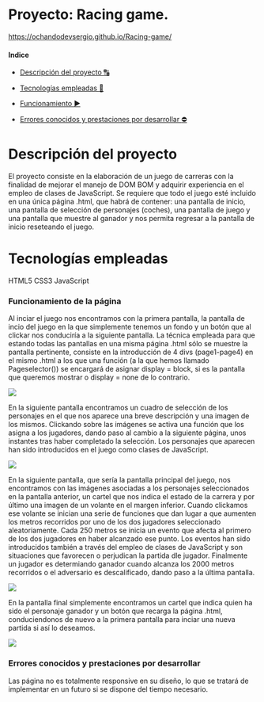 


# Proyecto: Racing game.

https://ochandodevsergio.github.io/Racing-game/

#### Indice 

- [Descripción del proyecto :capital_abcd:](#descripción-del-proyecto)

- [Tecnologías empleadas :hammer:](#tecnologías-empleadas) 

- [Funcionamiento :arrow_forward:](#funcionamiento-de-la-página) 


- [Errores conocidos y prestaciones por desarrollar :no_entry:](#errores-conocidos-y-prestaciones-por-desarrollar)  

#


# Descripción del proyecto

El proyecto consiste en la elaboración de un juego de carreras con la finalidad de mejorar el manejo de DOM BOM y adquirir experiencia en el empleo de clases de JavaScript. Se requiere que todo el juego esté incluido en una única página .html, que habrá de contener: una pantalla de inicio, una pantalla de selección de personajes (coches), una pantalla de juego y una pantalla que muestre al ganador y nos permita regresar a la pantalla de inicio reseteando el juego.

# Tecnologías empleadas

HTML5
CSS3
JavaScript

### Funcionamiento de la página

  Al inciar el juego nos encontramos con la primera pantalla, la pantalla de incio del juego en la que simplemente tenemos un fondo y un botón que al clickar nos conduciría a la siguiente pantalla. 
  La técnica empleada para que estando todas las pantallas en una misma página .html sólo se muestre la pantalla pertinente, consiste en la introducción de 4 divs (page1-page4) en el mismo .html a los que una función (a la que hemos llamado Pageselector()) se encargará de asignar display = block, si es la pantalla que queremos mostrar o display = none de lo contrario.
  
  ![](https://i.ibb.co/5sDJWKB/page1.jpg)

  En la siguiente pantalla encontramos un cuadro de selección de los personajes en el que nos aparece una breve descripción y una imagen de los mismos. Clickando sobre las imágenes se activa una función que los asigna a los jugadores, dando paso al cambio a la siguiente página, unos instantes tras haber completado la selección.
  Los personajes que aparecen han sido introducidos en el juego como clases de JavaScript.
 
   ![](https://i.ibb.co/L1bBKYH/page2.jpg)

  En la siguiente pantalla, que sería la pantalla principal del juego, nos encontramos con las imágenes asociadas a los personajes seleccionados en la pantalla anterior, un cartel que nos indica el estado de la carrera y por último una imagen de un volante en el margen inferior. Cuando clickamos ese volante se inician una serie de funciones que dan lugar a que aumenten los metros recorridos por uno de los dos jugadores seleccionado aleatoriamente. 
  Cada 250 metros se inicia un evento que afecta al primero de los dos jugadores en haber alcanzado ese punto. Los eventos han sido introducidos también a través del empleo de clases de JavaScript y son situaciones que favorecen o perjudican la partida dle jugador.
  Finalmente un jugador es determiando ganador cuando alcanza los 2000 metros recorridos o el adversario es descalificado, dando paso a la última pantalla.

   ![](https://i.ibb.co/kG3PdNR/page3.jpg)

  En la pantalla final simplemente encontramos un cartel que indica quien ha sido el personaje ganador y un botón que recarga la página .html, conduciendonos de nuevo a la primera pantalla para inciar una nueva partida si así lo deseamos.

   ![](https://i.ibb.co/DKWR56b/page4.jpg)

### Errores conocidos y prestaciones por desarrollar

Las página no es totalmente responsive en su diseño, lo que se tratará de implementar en un futuro si se dispone del tiempo necesario.


